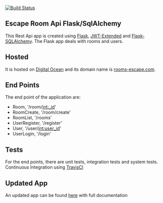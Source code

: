 [![Build Status](https://travis-ci.org/nikoskef/escape-api-alchemy.svg?branch=master)](https://travis-ci.org/nikoskef/escape-api-alchemy)

## Escape Room Api Flask/SqlAlchemy

This Rest Api app is created using [Flask](http://flask.pocoo.org/),
 [JWT-Extended](https://flask-jwt-extended.readthedocs.io/en/latest/)
 and [Flask-SQLAlchemy](http://flask-sqlalchemy.pocoo.org/2.3/).
The Flask app deals with rooms and users.

## Hosted

It is hosted on [Digital Ocean](https://www.digitalocean.com/) and its domain name is [rooms-escape.com](https://rooms-escape.com/rooms).

## End Points

The end point of the application are:
- Room, '/room/<int:_id>'
- RoomCreate, '/room/create'
- RoomList, '/rooms'
- UserRegister, '/register'
- User, '/user/<int:user_id>'
- UserLogin, '/login'

## Tests

For the end points, there are unit tests, integration tests and system tests.
Continuous Integration using [TravisCI](https://travis-ci.org/nikoskef/escape-api-alchemy/builds/)

## Updated App

An updated app can be found [here](https://github.com/nikoskef/rest-api-marsh) with full documentation
